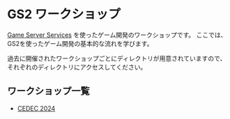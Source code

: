 # GS2 ワークショップ

[Game Server Services](https://gs2.io) を使ったゲーム開発のワークショップです。
ここでは、GS2を使ったゲーム開発の基本的な流れを学びます。

過去に開催されたワークショップごとにディレクトリが用意されていますので、それぞれのディレクトリにアクセスしてください。

## ワークショップ一覧

- [CEDEC 2024](2024/CEDEC)